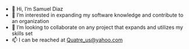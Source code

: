 - 👋 Hi, I’m Samuel Diaz  
- 👀 I’m interested in expanding my software knowledge and contribute to an organization
- 💞️ I’m looking to collaborate on any project that expands and utilizes my skills set
- 📫 I can be reached at Quatre_us@yahoo.com

<!---
ftwstroll/ftwstroll is a ✨ special ✨ repository because its `README.md` (this file) appears on your GitHub profile.
You can click the Preview link to take a look at your changes.
--->
